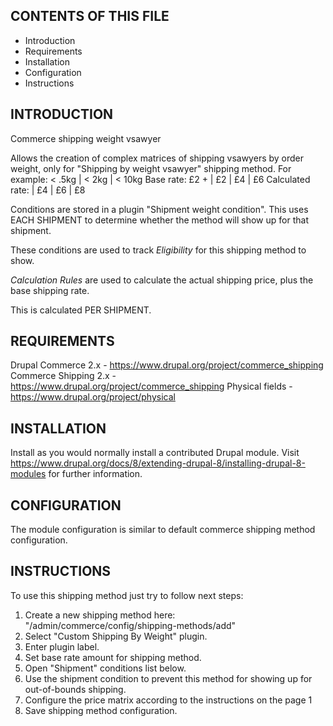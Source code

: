 CONTENTS OF THIS FILE
---------------------

 * Introduction
 * Requirements
 * Installation
 * Configuration
 * Instructions


INTRODUCTION
-------------
Commerce shipping weight vsawyer

Allows the creation of complex matrices of shipping vsawyers by order weight,
only for "Shipping by weight vsawyer" shipping method.
For example:
                   < .5kg | < 2kg | < 10kg
Base rate: £2  +   |   £2   |  £4   |  £6
Calculated rate:   |   £4   |  £6   |  £8

Conditions are stored in a plugin "Shipment weight condition".  This uses EACH SHIPMENT to determine whether the method will show up for that shipment.

These conditions are used to track *Eligibility* for this shipping method to show.

*Calculation Rules* are used to calculate the actual shipping price, plus the base shipping rate.

This is calculated PER SHIPMENT.

REQUIREMENTS
-------------

Drupal Commerce 2.x - https://www.drupal.org/project/commerce_shipping
Commerce Shipping 2.x - https://www.drupal.org/project/commerce_shipping
Physical fields - https://www.drupal.org/project/physical


INSTALLATION
------------

Install as you would normally install a contributed Drupal module. Visit
https://www.drupal.org/docs/8/extending-drupal-8/installing-drupal-8-modules
for further information.


CONFIGURATION
-------------

The module configuration is similar to default commerce
shipping method configuration.


INSTRUCTIONS
-------------

To use this shipping method just try to follow next steps:
1. Create a new shipping method here:
   "/admin/commerce/config/shipping-methods/add"
2. Select "Custom Shipping By Weight" plugin.
3. Enter plugin label.
4. Set base rate amount for shipping method.
5. Open "Shipment" conditions list below.
6. Use the shipment condition to prevent this method for showing up for out-of-bounds shipping.
7. Configure the price matrix according to the instructions on the page	1
8. Save shipping method configuration.


